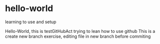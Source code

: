 # hello-world
learning to use and setup

Hello-World, this is testGitHubAct trying to lean how to use github
This is a create new branch exercise, editing file in new branch before commiting 

